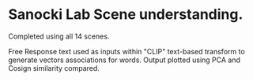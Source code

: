 # Sanocki Lab Scene understanding.
Completed using all 14 scenes.

Free Response text used as inputs within "CLIP" text-based transform to generate vectors associations for words. Output plotted using PCA and Cosign similarity compared.